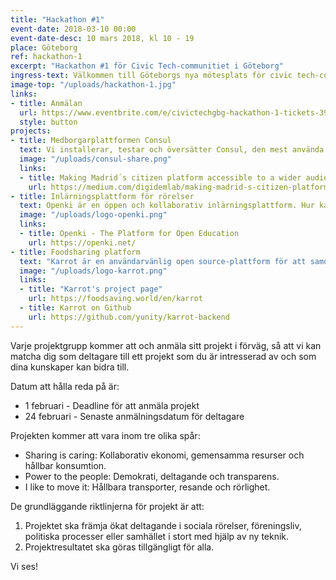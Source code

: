 ```yaml
---
title: "Hackathon #1"
event-date: 2018-03-10 00:00
event-date-desc: 10 mars 2018, kl 10 - 19
place: Göteborg
ref: hackathon-1
excerpt: "Hackathon #1 för Civic Tech-communitiet i Göteborg"
ingress-text: Välkommen till Göteborgs nya mötesplats för civic tech-communitiet! Det första hackathonet blir en heldag med spännande projekt, mat, fika och skönt häng.
image-top: "/uploads/hackathon-1.jpg"
links:
- title: Anmälan
  url: https://www.eventbrite.com/e/civictechgbg-hackathon-1-tickets-39479679785
  style: button
projects:
- title: Medborgarplattformen Consul
  text: Vi installerar, testar och översätter Consul, den mest använda Ruby-plattformen just nu och världens största medborgarplattform.
  image: "/uploads/consul-share.png"
  links:
  - title: Making Madrid´s citizen platform accessible to a wider audience
    url: https://medium.com/digidemlab/making-madrid-s-citizen-platform-accessible-to-a-wider-audience-f452dd59a394
- title: Inlärningsplattform för rörelser
  text: Openki är en öppen och kollaborativ inlärningsplattform. Hur kan vi anpassa och utveckla den för att användas till kampanj- och påverkansarbete för sociala rörelser?
  image: "/uploads/logo-openki.png"
  links:
  - title: Openki - The Platform for Open Education
    url: https://openki.net/
- title: Foodsharing platform
  text: "Karrot är en användarvänlig open source-plattform för att samordna insamling av mat som annars skulle kastas, för att dela ut den gratis. Det används av många olika grästrotsinitiativ internationellt, och Solikyl i Göteborg är den grupp som är mest aktiv på plattformen. Solikyl tar tillvara på mat minst sex gånger i veckan med hjälp av Karrot, och tonvis med mat samlas in och delas ut varje månad genom ett system av \"solidariska kylskåp\". Men mer arbete krävs för att kunna skala upp arbetet i Karrot på ett effektivt sätt."
  image: "/uploads/logo-karrot.png"
  links:
  - title: "Karrot's project page"
    url: https://foodsaving.world/en/karrot
  - title: Karrot on Github
    url: https://github.com/yunity/karrot-backend
---
```


Varje projektgrupp kommer att och anmäla sitt projekt i förväg, så att vi kan matcha dig som deltagare till ett projekt som du är intresserad av och som dina kunskaper kan bidra till.

Datum att hålla reda på är:
* 1 februari - Deadline för att anmäla projekt
* 24 februari - Senaste anmälningsdatum för deltagare

Projekten kommer att vara inom tre olika spår:
* Sharing is caring: Kollaborativ ekonomi, gemensamma resurser och hållbar konsumtion.
* Power to the people: Demokrati, deltagande och transparens.
* I like to move it: Hållbara transporter, resande och rörlighet.

De grundläggande riktlinjerna för projekt är att:
1. Projektet ska främja ökat deltagande i sociala rörelser, föreningsliv, politiska processer eller samhället i stort med hjälp av ny teknik.
2. Projektresultatet ska göras tillgängligt för alla.


Vi ses!

